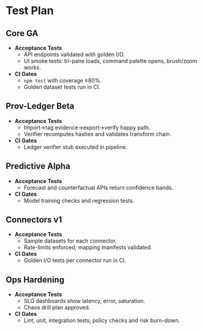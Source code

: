 # Test Plan

## Core GA
- **Acceptance Tests**
  - API endpoints validated with golden I/O.
  - UI smoke tests: tri-pane loads, command palette opens, brush/zoom works.
- **CI Gates**
  - `npm test` with coverage ≥80%.
  - Golden dataset tests run in CI.

## Prov-Ledger Beta
- **Acceptance Tests**
  - Import→tag evidence→export→verify happy path.
  - Verifier recomputes hashes and validates transform chain.
- **CI Gates**
  - Ledger verifier stub executed in pipeline.

## Predictive Alpha
- **Acceptance Tests**
  - Forecast and counterfactual APIs return confidence bands.
- **CI Gates**
  - Model training checks and regression tests.

## Connectors v1
- **Acceptance Tests**
  - Sample datasets for each connector.
  - Rate-limits enforced; mapping manifests validated.
- **CI Gates**
  - Golden I/O tests per connector run in CI.

## Ops Hardening
- **Acceptance Tests**
  - SLO dashboards show latency, error, saturation.
  - Chaos drill plan approved.
- **CI Gates**
  - Lint, unit, integration tests; policy checks and risk burn-down.
